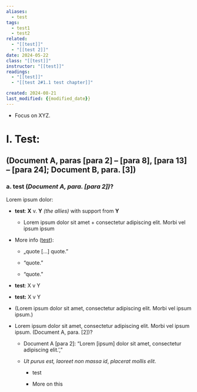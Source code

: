 ```yaml
---
aliases:
  - test
tags:
  - test1
  - test2
related:
  - "[[test]]"
  - "[[test 2]]"
date: 2024-05-22
class: "[[test]]"
instructor: "[[test]]"
readings:
  - "[[test]]"
  - "[[test 2#1.1 test chapter]]"

created: 2024-08-21
last_modified: {{modified_date}}
---
```


- Focus on XYZ.

# I. Test:

## (Document A, paras [para 2] – [para 8], [para 13] – [para 24]; Document B, para. [3])

### a. test (*Document A, para. [para 2])*?

Lorem ipsum dolor:

- **test**: **X** v. **Y** *(the allies)* with support from **Y**

	- Lorem ipsum dolor sit amet + consectetur adipiscing elit. Morbi vel ipsum ipsum
- More info ([test](https://www.example.org)):

	- „quote […] quote.”

	- “quote.”

	- “quote.”

- **test**: X v Y

- **test:** X v Y

- (Lorem ipsum dolor sit amet, consectetur adipiscing elit. Morbi vel ipsum ipsum.)

- Lorem ipsum dolor sit amet, consectetur adipiscing elit. Morbi vel ipsum ipsum. (Document A, para. [2])?

	- Document A [para 2]: “Lorem [ipsum] dolor sit amet, consectetur adipiscing elit.’,”
	- *Ut purus est, laoreet non massa id*, *placerat mollis elit*.

		- test

		- More on this